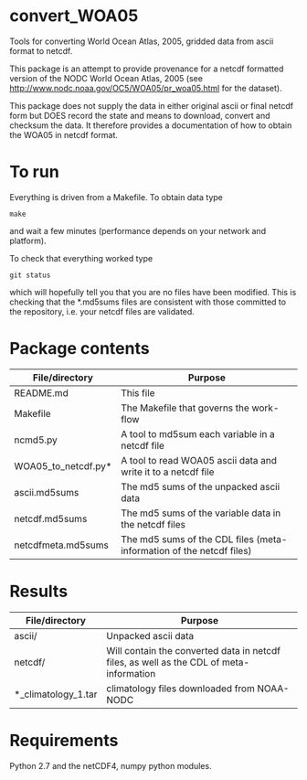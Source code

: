 convert_WOA05
=============

Tools for converting World Ocean Atlas, 2005, gridded data from ascii format to netcdf.

This package is an attempt to provide provenance for a netcdf
formatted version of the NODC World Ocean Atlas, 2005 (see
http://www.nodc.noaa.gov/OC5/WOA05/pr_woa05.html for the dataset).

This package does not supply the data in either original ascii or
final netcdf form but DOES record the state and means to download,
convert and checksum the data. It therefore provides a documentation
of how to obtain the WOA05 in netcdf format.

# To run
Everything is driven from a Makefile. To obtain data type
```
make
```
and wait a few minutes (performance depends on your network and platform).

To check that everything worked type
```
git status
```
which will hopefully tell you that you are no files have been modified.
This is checking that the *.md5sums files are consistent with those committed
to the repository, i.e. your netcdf files are validated.

# Package contents

File/directory | Purpose
--- | ---
README.md | This file
Makefile | The Makefile that governs the work-flow
ncmd5.py | A tool to md5sum each variable in a netcdf file
WOA05_to_netcdf.py* | A tool to read WOA05 ascii data and write it to a netcdf file
ascii.md5sums | The md5 sums of the unpacked ascii data
netcdf.md5sums | The md5 sums of the variable data in the netcdf files
netcdfmeta.md5sums | The md5 sums of the CDL files (meta-information of the netcdf files)

# Results

File/directory | Purpose
--- | ---
ascii/ | Unpacked ascii data
netcdf/ | Will contain the converted data in netcdf files, as well as the CDL of meta-information
*_climatology_1.tar | climatology files downloaded from NOAA-NODC

# Requirements

Python 2.7 and the netCDF4, numpy python modules.
